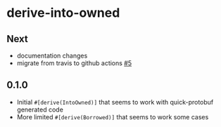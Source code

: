 # derive-into-owned

## Next

 * documentation changes
 * migrate from travis to github actions [#5](https://github.com/koivunej/derive-into-owned/pull/5)

## 0.1.0

 * Initial `#[derive(IntoOwned)]` that seems to work with quick-protobuf generated code
 * More limited `#[derive(Borrowed)]` that seems to work some cases
